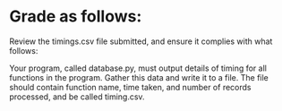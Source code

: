 # Grade as follows:
Review the timings.csv file submitted, and ensure it complies with what follows:

Your program, called database.py, must output details of timing for all functions
in the program. Gather this data and write it to a file. The file should contain
function name, time taken, and number of records processed, and be called timing.csv.
